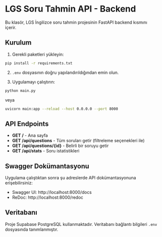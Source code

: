 # LGS Soru Tahmin API - Backend

Bu klasör, LGS İngilizce soru tahmin projesinin FastAPI backend kısmını içerir.

## Kurulum

1. Gerekli paketleri yükleyin:
```bash
pip install -r requirements.txt
```

2. `.env` dosyasının doğru yapılandırıldığından emin olun.

3. Uygulamayı çalıştırın:
```bash
python main.py
```

veya

```bash
uvicorn main:app --reload --host 0.0.0.0 --port 8000
```

## API Endpoints

- **GET /** - Ana sayfa
- **GET /api/questions** - Tüm soruları getir (filtreleme seçenekleri ile)
- **GET /api/questions/{id}** - Belirli bir soruyu getir
- **GET /api/stats** - Soru istatistikleri

## Swagger Dokümantasyonu

Uygulama çalıştıktan sonra şu adreslerde API dokümantasyonuna erişebilirsiniz:

- Swagger UI: http://localhost:8000/docs
- ReDoc: http://localhost:8000/redoc

## Veritabanı

Proje Supabase PostgreSQL kullanmaktadır. Veritabanı bağlantı bilgileri `.env` dosyasında tanımlanmıştır.
